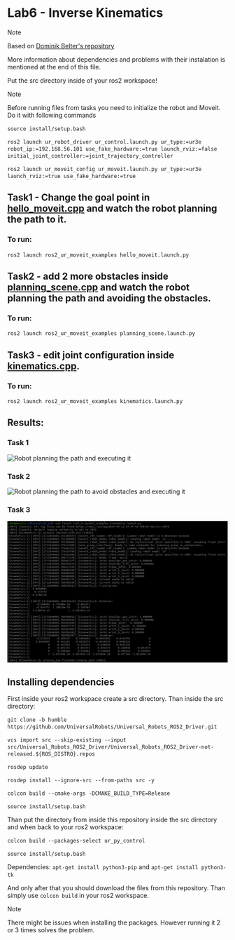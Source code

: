 # Lab6 - Inverse Kinematics

> [!NOTE]
> Based on [Dominik Belter's repository](https://github.com/dominikbelter/ros2_ur_moveit_examples)

More information about dependencies and problems with their instalation is mentioned at the end of this file.

Put the src directory inside of your ros2 workspace!

> [!NOTE]
> Before running files from tasks you need to initialize the robot and Moveit. Do it with following commands

```
source install/setup.bash
```

```
ros2 launch ur_robot_driver ur_control.launch.py ur_type:=ur3e robot_ip:=192.168.56.101 use_fake_hardware:=true launch_rviz:=false initial_joint_controller:=joint_trajectory_controller
```

```
ros2 launch ur_moveit_config ur_moveit.launch.py ur_type:=ur3e launch_rviz:=true use_fake_hardware:=true
```

## Task1 - Change the goal point in [hello_moveit.cpp](/Lab6/src/ROS2_ur_moveit_examples/hello_moveit.cpp) and watch the robot planning the path to it.

### To run:
```
ros2 launch ros2_ur_moveit_examples hello_moveit.launch.py
```

## Task2 - add 2 more obstacles inside [planning_scene.cpp](/Lab6/src/ROS2_ur_moveit_examples/planning_scene.cpp) and watch the robot planning the path and avoiding the obstacles.
### To run:
```
ros2 launch ros2_ur_moveit_examples planning_scene.launch.py
```


## Task3 - edit joint configuration inside [kinematics.cpp](/Lab6/src/ROS2_ur_moveit_examples/kinematics.cpp).
### To run:
```
ros2 launch ros2_ur_moveit_examples kinematics.launch.py
```


## Results:
### Task 1
![Robot planning the path and executing it](/pictures/PNiMPRA_Lab6_Task1.gif)

### Task 2
![Robot planning the path to avoid obstacles and executing it](/pictures/PNiMPRA_Lab6_Task2.gif)

### Task 3
![Inverse kinematics of the robot](/pictures/PNiMPRA_Lab6_Task3.png)

## Installing dependencies

First inside your ros2 workspace create a src directory. Than inside the src directory:

```
git clone -b humble https://github.com/UniversalRobots/Universal_Robots_ROS2_Driver.git 
```

```
vcs import src --skip-existing --input src/Universal_Robots_ROS2_Driver/Universal_Robots_ROS2_Driver-not-released.${ROS_DISTRO}.repos
```

```
rosdep update
```

```
rosdep install --ignore-src --from-paths src -y
```

```
colcon build --cmake-args -DCMAKE_BUILD_TYPE=Release
```

```
source install/setup.bash
```

Than put the directory from inside this repository inside the src directory and when back to your ros2 workspace:

```
colcon build --packages-select ur_py_control
```

```
source install/setup.bash
```

Dependencies: ```apt-get install python3-pip``` and ```apt-get install python3-tk```

And only after that you should download the files from this repository. Than simply use ```colcon build``` in your ros2 workspace.

> [!NOTE]
> There might be issues when installing the packages. However running it 2 or 3 times solves the problem.